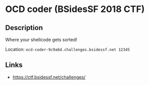 # OCD coder (BSidesSF 2018 CTF)

## Description

>>>
Where your shellcode gets sorted!

Location: `ocd-coder-9c9a6d.challenges.bsidessf.net 12345`
>>>

## Links
* https://ctf.bsidessf.net/challenges/
